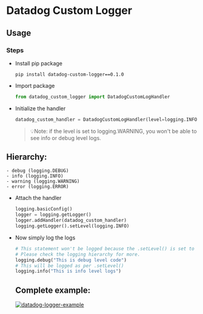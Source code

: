 # Datadog Custom Logger

## Usage

### Steps
- Install pip package
  
  ```shell
  pip install datadog-custom-logger==0.1.0
  ```
- Import package
  
  ```python
  from datadog_custom_logger import DatadogCustomLogHandler
  ```
- Initialize the handler
  
  ```python
  datadog_custom_handler = DatadogCustomLogHandler(level=logging.INFO)  
  ```
  > 💡Note: if the level is set to logging.WARNING, you won't be able to see info or debug level logs.

## Hierarchy:
    - debug (logging.DEBUG)
    - info (logging.INFO)
    - warning (logging.WARNING)
    - error (logging.ERROR)
  
- Attach the handler
  
  ```python
  logging.basicConfig()
  logger = logging.getLogger()
  logger.addHandler(datadog_custom_handler)
  logging.getLogger().setLevel(logging.INFO)
  ```
- Now simply log the logs
  
  ```python
  # This statement won't be logged because the .setLevel() is set to logging.INFO.
  # Please check the logging hierarchy for more.
  logging.debug("This is debug level code")
  # This will be logged as per .setLevel()
  logging.info("This is info level logs")
  ```

  ## Complete example:
  [![datadog-logger-example](https://img.shields.io/badge/GitHub-100000?style=for-the-badge&logo=github&logoColor=white)](https://github.com/meet86/datadog-logger-example)

  


